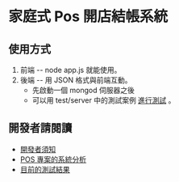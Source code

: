 # 家庭式 Pos 開店結帳系統

## 使用方式

1. 前端 -- node app.js 就能使用。
2. 後端 -- 用 JSON 格式與前端互動。
    * 先啟動一個 mongod 伺服器之後 
    * 可以用 test/server 中的測試案例 [進行測試](test.md) 。

## 開發者請閱讀

* [開發者須知](developer.md)
* [POS 專案的系統分析](analysis.md)
* [目前的測試結果](test.md)

